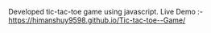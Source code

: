 Developed  tic-tac-toe game using javascript.
Live Demo :-https://himanshuy9598.github.io/Tic-tac-toe--Game/
